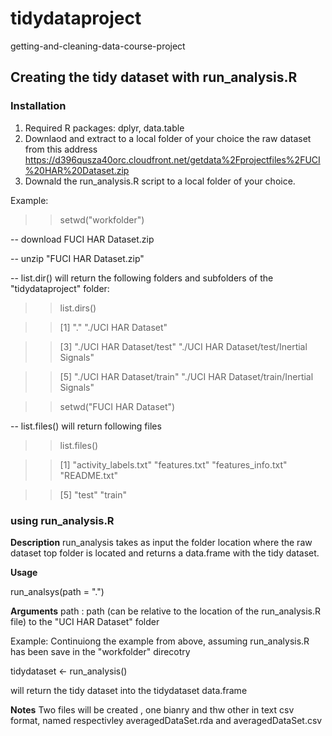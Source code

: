 # tidydataproject
getting-and-cleaning-data-course-project

## Creating the tidy dataset with run_analysis.R
### Installation
 1. Required R packages: dplyr, data.table
 2. Downlaod and extract to a local folder of your choice the raw dataset from this address
    https://d396qusza40orc.cloudfront.net/getdata%2Fprojectfiles%2FUCI%20HAR%20Dataset.zip
 3. Downald the run_analysis.R script to a local folder of your choice.
 
 Example:
 >>setwd("workfolder")

  -- download FUCI HAR Dataset.zip

  -- unzip "FUCI HAR Dataset.zip"

  -- list.dir() will return the following folders and subfolders of the "tidydataproject" folder:
  
 >>list.dirs()
 
>>[1] "."                                        "./UCI HAR Dataset"                       

>>[3] "./UCI HAR Dataset/test"                   "./UCI HAR Dataset/test/Inertial Signals" 

>>[5] "./UCI HAR Dataset/train"                  "./UCI HAR Dataset/train/Inertial Signals"


>>setwd("FUCI HAR Dataset")

   -- list.files() will return following files 
   
>>list.files()

>>[1] "activity_labels.txt" "features.txt"        "features_info.txt"   "README.txt"         

>>[5] "test"                "train"                                                          


### using run_analysis.R
**Description** 
run_analysis takes as input the folder location where the raw dataset top folder is located and 
returns a data.frame with the tidy dataset. 

**Usage**

run_analsys(path = ".")

**Arguments**
path  : path (can be relative to the location of the run_analysis.R file) to the "UCI HAR Dataset" folder

Example: 
Continuiong the example from above, assuming run_analysis.R has been save in the "workfolder" direcotry

tidydataset <- run_analysis()

will return the tidy dataset into the tidydataset data.frame

**Notes**
Two files will be created , one bianry and thw other in text csv format, 
named respectivley averagedDataSet.rda and averagedDataSet.csv
